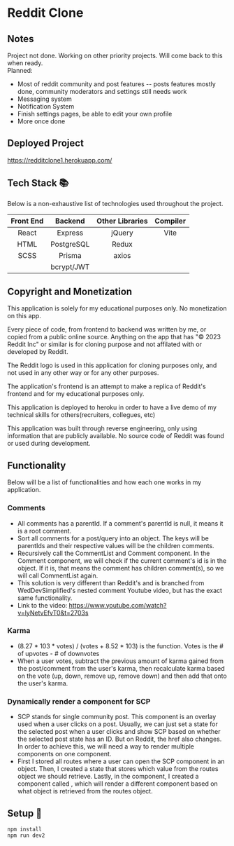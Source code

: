# Reddit Clone

## Notes

Project not done. Working on other priority projects. Will come back to this when ready.</br>
Planned:</br>

- Most of reddit community and post features -- posts features mostly done, community moderators and settings still needs work</br>
- Messaging system
- Notification System
- Finish settings pages, be able to edit your own profile
- More once done</br>

## Deployed Project

https://redditclone1.herokuapp.com/ </br>

## Tech Stack :books:

Below is a non-exhaustive list of technologies used throughout the project.

| Front End |  Backend   | Other Libraries | Compiler |
| :-------: | :--------: | :-------------: | :------: |
|   React   |  Express   |     jQuery      |   Vite   |
|   HTML    | PostgreSQL |      Redux      |          |
|   SCSS    |   Prisma   |      axios      |          |
|           | bcrypt/JWT |                 |          |

## Copyright and Monetization

This application is solely for my educational purposes only. No monetization on this app.

Every piece of code, from frontend to backend was written by me, or copied from a public online source. Anything on the app that has "© 2023 Reddit Inc" or similar is for cloning purpose and not affilated with or developed by Reddit.

The Reddit logo is used in this application for cloning purposes only, and not used in any other way or for any other purposes.

The application's frontend is an attempt to make a replica of Reddit's frontend and for my educational purposes only.

This application is deployed to heroku in order to have a live demo of my technical skills for others(recruiters, collegues, etc)

This application was built through reverse engineering, only using information that are publicly available. No source code of Reddit was found or used during development.

## Functionality

Below will be a list of functionalities and how each one works in my application.

### Comments

- All comments has a parentId. If a comment's parentId is null, it means it is a root comment.
- Sort all comments for a post/query into an object. The keys will be parentIds and their respective values will be the children comments.
- Recursively call the CommentList and Comment component. In the Comment component, we will check if the current comment's id is in the object. If it is, that means the comment has children comment(s), so we will call CommentList again.
- This solution is very different than Reddit's and is branched from WedDevSimplified's nested comment Youtube video, but has the exact same functionality.
- Link to the video: https://www.youtube.com/watch?v=lyNetvEfvT0&t=2703s

### Karma

- (8.27 \* 103 \* votes) / (votes + 8.52 \* 103) is the function. Votes is the # of upvotes - # of downvotes
- When a user votes, subtract the previous amount of karma gained from the post/comment from the user's karma, then recalculate karma based on the vote (up, down, remove up, remove down) and then add that onto the user's karma.

### Dynamically render a component for SCP

- SCP stands for single community post. This component is an overlay used when a user clicks on a post. Usually, we can just set a state for the selected post when a user clicks and show SCP based on whether the selected post state has an ID. But on Reddit, the href also changes. In order to achieve this, we will need a way to render multiple components on one component.
- First I stored all routes where a user can open the SCP component in an object. Then, I created a state that stores which value from the routes object we should retrieve. Lastly, in the <Routes> component, I created a component called <Component>, which will render a different component based on what object is retrieved from the routes object.

## Setup :rocket:

```
npm install
npm run dev2
```
